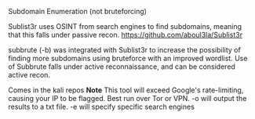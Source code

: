 Subdomain Enumeration (not bruteforcing)

Sublist3r uses OSINT from search engines to find subdomains, meaning that this falls under passive recon.
https://github.com/aboul3la/Sublist3r

subbrute (-b) was integrated with Sublist3r to increase the possibility of finding more subdomains using bruteforce with an improved wordlist.
Use of Subbrute falls under active reconnaissance, and can be considered active recon.

Comes in the kali repos
**Note** This tool will exceed Google's rate-limiting, causing your IP to be flagged. Best run over Tor or VPN.
-o will output the results to a txt file.
-e will specify specific search engines
